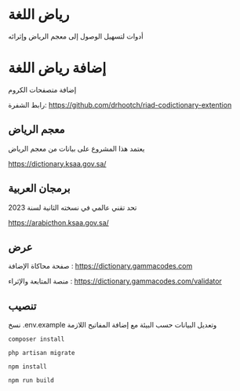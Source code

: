 # رياض اللغة
أدوات لتسهيل الوصول إلى معجم الرياض وإثرائه

# إضافة رياض اللغة
إضافة متصفحات الكروم

رابط الشفرة:
https://github.com/drhootch/riad-codictionary-extention

## معجم الرياض
يعتمد هذا المشروع على بيانات من معجم الرياض

https://dictionary.ksaa.gov.sa/

## برمجان العربية
تحد تقني عالمي في نسخته الثانية لسنة 2023

https://arabicthon.ksaa.gov.sa/

## عرض

صفحة محاكاة الإضافة : https://dictionary.gammacodes.com

منصة المتابعة والإثراء : https://dictionary.gammacodes.com/validator

## تنصيب

نسخ .env.example وتعديل البيانات حسب البيئة مع إضافة المفاتيح اللازمة


```
composer install
```

```
php artisan migrate
```

```
npm install
```

```
npm run build
```
